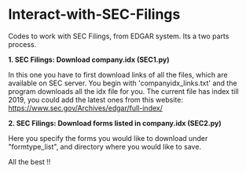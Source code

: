 # Interact-with-SEC-Filings
Codes to work with SEC Filings, from EDGAR system. Its a two parts process.

**1. SEC Filings: Download company.idx (SEC1.py)**

In this one you have to first download links of all the files, which are available on SEC server. You begin with 'companyidx_links.txt' and the program downloads all the idx file for you.
The current file has index till 2019, you could add the latest ones from this website: https://www.sec.gov/Archives/edgar/full-index/

**2. SEC Filings: Download forms listed in company.idx (SEC2.py)**

Here you specify the forms you would like to download under "formtype_list", and directory where you would like to save. 

All the best !!
